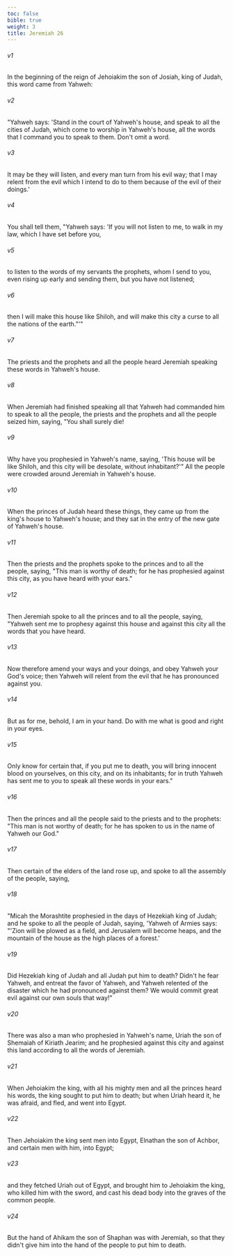```yaml
---
toc: false
bible: true
weight: 3
title: Jeremiah 26
---
```




###### v1 
In the beginning of the reign of Jehoiakim the son of Josiah, king of Judah, this word came from Yahweh: 

###### v2 
"Yahweh says: 'Stand in the court of Yahweh's house, and speak to all the cities of Judah, which come to worship in Yahweh's house, all the words that I command you to speak to them. Don't omit a word. 

###### v3 
It may be they will listen, and every man turn from his evil way; that I may relent from the evil which I intend to do to them because of the evil of their doings.' 

###### v4 
You shall tell them, "Yahweh says: 'If you will not listen to me, to walk in my law, which I have set before you, 

###### v5 
to listen to the words of my servants the prophets, whom I send to you, even rising up early and sending them, but you have not listened; 

###### v6 
then I will make this house like Shiloh, and will make this city a curse to all the nations of the earth."'" 

###### v7 
The priests and the prophets and all the people heard Jeremiah speaking these words in Yahweh's house. 

###### v8 
When Jeremiah had finished speaking all that Yahweh had commanded him to speak to all the people, the priests and the prophets and all the people seized him, saying, "You shall surely die! 

###### v9 
Why have you prophesied in Yahweh's name, saying, 'This house will be like Shiloh, and this city will be desolate, without inhabitant?'" All the people were crowded around Jeremiah in Yahweh's house. 

###### v10 
When the princes of Judah heard these things, they came up from the king's house to Yahweh's house; and they sat in the entry of the new gate of Yahweh's house. 

###### v11 
Then the priests and the prophets spoke to the princes and to all the people, saying, "This man is worthy of death; for he has prophesied against this city, as you have heard with your ears." 

###### v12 
Then Jeremiah spoke to all the princes and to all the people, saying, "Yahweh sent me to prophesy against this house and against this city all the words that you have heard. 

###### v13 
Now therefore amend your ways and your doings, and obey Yahweh your God's voice; then Yahweh will relent from the evil that he has pronounced against you. 

###### v14 
But as for me, behold, I am in your hand. Do with me what is good and right in your eyes. 

###### v15 
Only know for certain that, if you put me to death, you will bring innocent blood on yourselves, on this city, and on its inhabitants; for in truth Yahweh has sent me to you to speak all these words in your ears." 

###### v16 
Then the princes and all the people said to the priests and to the prophets: "This man is not worthy of death; for he has spoken to us in the name of Yahweh our God." 

###### v17 
Then certain of the elders of the land rose up, and spoke to all the assembly of the people, saying, 

###### v18 
"Micah the Morashtite prophesied in the days of Hezekiah king of Judah; and he spoke to all the people of Judah, saying, 'Yahweh of Armies says: "'Zion will be plowed as a field, and Jerusalem will become heaps, and the mountain of the house as the high places of a forest.' 

###### v19 
Did Hezekiah king of Judah and all Judah put him to death? Didn't he fear Yahweh, and entreat the favor of Yahweh, and Yahweh relented of the disaster which he had pronounced against them? We would commit great evil against our own souls that way!" 

###### v20 
There was also a man who prophesied in Yahweh's name, Uriah the son of Shemaiah of Kiriath Jearim; and he prophesied against this city and against this land according to all the words of Jeremiah. 

###### v21 
When Jehoiakim the king, with all his mighty men and all the princes heard his words, the king sought to put him to death; but when Uriah heard it, he was afraid, and fled, and went into Egypt. 

###### v22 
Then Jehoiakim the king sent men into Egypt, Elnathan the son of Achbor, and certain men with him, into Egypt; 

###### v23 
and they fetched Uriah out of Egypt, and brought him to Jehoiakim the king, who killed him with the sword, and cast his dead body into the graves of the common people. 

###### v24 
But the hand of Ahikam the son of Shaphan was with Jeremiah, so that they didn't give him into the hand of the people to put him to death.
